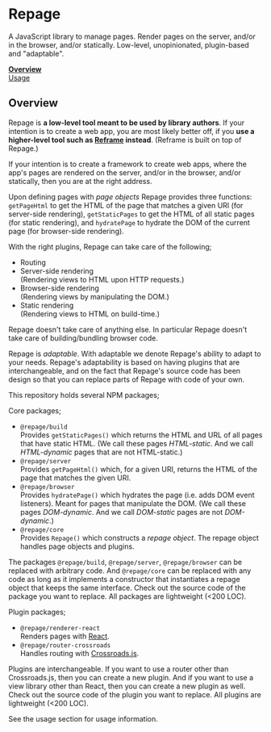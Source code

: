 <!---






    WARNING, READ THIS.
    This is a computed file. Do not edit.
    Edit `/helpers/repage/docs/overview.template.md` instead.












    WARNING, READ THIS.
    This is a computed file. Do not edit.
    Edit `/helpers/repage/docs/overview.template.md` instead.












    WARNING, READ THIS.
    This is a computed file. Do not edit.
    Edit `/helpers/repage/docs/overview.template.md` instead.












    WARNING, READ THIS.
    This is a computed file. Do not edit.
    Edit `/helpers/repage/docs/overview.template.md` instead.












    WARNING, READ THIS.
    This is a computed file. Do not edit.
    Edit `/helpers/repage/docs/overview.template.md` instead.






-->
# Repage

A JavaScript library to manage pages.
Render pages on the server, and/or in the browser, and/or statically.
Low-level, unopinionated, plugin-based and "adaptable".

[**Overview**](/helpers/repage/readme.md)<br/>
[Usage](/helpers/repage/docs/usage.md)

## Overview

Repage is **a low-level tool meant to be used by library authors**.
If your intention is to create a web app,
you are most likely better off,
if you **use a higher-level tool such as [Reframe](https://github.com/reframejs/reframe) instead**.
(Reframe is built on top of Repage.)

If your intention is to create a framework to create web apps, where the app's pages are rendered on the server, and/or in the browser, and/or statically, then you are at the right address.

Upon defining pages with *page objects* Repage provides three functions:
`getPageHtml` to get the HTML of the page that matches a given URI (for server-side rendering),
`getStaticPages` to get the HTML of all static pages (for static rendering),
and `hydratePage` to hydrate the DOM of the current page (for browser-side rendering).

With the right plugins, Repage can take care of the following;
 - Routing
 - Server-side rendering
   <br/>
   (Rendering views to HTML upon HTTP requests.)
 - Browser-side rendering
   <br/>
   (Rendering views by manipulating the DOM.)
 - Static rendering
   <br/>
   (Rendering views to HTML on build-time.)

Repage doesn't take care of anything else.
In particular Repage doesn't take care of building/bundling browser code.

Repage is *adaptable*.
With adaptable we denote Repage's ability to adapt to your needs.
Repage's adaptability is based on
having plugins that are interchangeable,
and on the fact that
Repage's source code has been design so that you can replace parts of Repage with code of your own.


This repository holds several NPM packages;

Core packages;
 - `@repage/build`
    <br/>
    Provides `getStaticPages()` which returns the HTML and URL of all pages that have static HTML. (We call these pages *HTML-static*. And we call *HTML-dynamic* pages that are not HTML-static.)
 - `@repage/server`
    <br/>
    Provides `getPageHtml()` which, for a given URI, returns the HTML of the page that matches the given URI.
 - `@repage/browser`
    <br/>
    Provides `hydratePage()` which hydrates the page (i.e. adds DOM event listeners). Meant for pages that manipulate the DOM. (We call these pages *DOM-dynamic*. And we call *DOM-static* pages are not *DOM-dynamic*.)
 - `@repage/core`
    <br/>
    Provides `Repage()` which constructs a *repage object*. The repage object handles page objects and plugins.

The packages `@repage/build`, `@repage/server`, `@repage/browser` can be replaced with arbitrary code.
And `@repage/core` can be replaced with any code
as long as it implements a constructor that
instantiates a repage object that keeps the same interface.
Check out the source code of the package you want to replace. All packages are lightweight (<200 LOC).

Plugin packages;
 - `@repage/renderer-react`
    <br/>
    Renders pages with [React](https://github.com/facebook/react).
 - `@repage/router-crossroads`
    <br/>
    Handles routing with [Crossroads.js](https://github.com/millermedeiros/crossroads.js).

Plugins are interchangeable.
If you want to use a router other than Crossroads.js, then you can create a new plugin.
And if you want to use a view library other than React, then you can create a new plugin as well.
Check out the source code of the plugin you want to replace. All plugins are lightweight (<200 LOC).

See the usage section for usage information.

<!---






    WARNING, READ THIS.
    This is a computed file. Do not edit.
    Edit `/helpers/repage/docs/overview.template.md` instead.












    WARNING, READ THIS.
    This is a computed file. Do not edit.
    Edit `/helpers/repage/docs/overview.template.md` instead.












    WARNING, READ THIS.
    This is a computed file. Do not edit.
    Edit `/helpers/repage/docs/overview.template.md` instead.












    WARNING, READ THIS.
    This is a computed file. Do not edit.
    Edit `/helpers/repage/docs/overview.template.md` instead.












    WARNING, READ THIS.
    This is a computed file. Do not edit.
    Edit `/helpers/repage/docs/overview.template.md` instead.






-->
